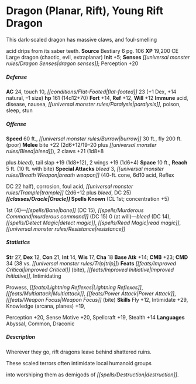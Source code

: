 ﻿---
cssclass: [monsters]
title1: Dragon (Planar, Rift), Young Rift Dragon
desc_short: This dark-scaled dragon has massive claws, and foul-smellingacid drips
  from its saber teeth.
title2: Young Rift Dragon
CR: 12
sources:
- name: Bestiary 6
  page: 106
  link: http://paizo.com/products/btpy9oge?Pathfinder-Roleplaying-Game-Bestiary-6-Hardcover
XP: 19200
alignment: CE
size: Large
type: dragon
subtypes:
- chaotic
- evil
- extraplanar
initiative:
  bonus: 5
senses:
  dragon senses: true
AC:
  AC: 24
  touch: 10
  flat_footed: 23
  components:
    dex: 1
    natural: 14
    size: -1
HP:
  HP: 161
  long: 14d12+70
saves:
  fort: 14
  ref: 12
  will: 12
immunities:
- acid
- disease
- nausea
- paralysis
- poison
- sleep
- stun
speeds:
  base: 60
  burrow: 30
  fly: 200
  fly_maneuverability: poor
attacks:
  melee:
  - - text: bite +22 (2d6+12/19-20 plus bleed)
      entries:
      - - damage: 2d6+12
          crit_range: 19-20
        - effect: bleed
      attack: bite
      bonus:
      - 22
    - text: 2 claws +21 (1d8+8plus bleed)
      entries:
      - - damage: 1d8+8
          type: plus bleed
      count: 2
      attack: claws
      bonus:
      - 21
    - text: tail slap +19 (1d8+12)
      entries:
      - - damage: 1d8+12
      attack: tail slap
      bonus:
      - 19
    - text: 2 wings +19 (1d6+4)
      entries:
      - - damage: 1d6+4
      count: 2
      attack: wings
      bonus:
      - 19
  special:
  - bleed 3
  - breath weapon (40-ft. cone, 6d10 acid, ReflexDC 22 half)
  - corrosion
  - foul acid
  - trample (2d6+12 plus bleed, DC 25)
space: 10
reach: 5
reach_other: 10 ft. with bite
spells:
  entries:
  - name: bane
    source: Oracle
    level: 1
    DC: 15
  - name: murderous command
    source: Oracle
    level: 1
    DC: 15
  - name: bleed
    source: Oracle
    level: 0
    DC: 14
  - name: detect magic
    source: Oracle
    level: 0
  - name: read magic
    source: Oracle
    level: 0
  - name: resistance
    source: Oracle
    level: 0
  sources:
  - name: Oracle
    type: known
    CL: 1
    concentration: 5
    slots:
      1: 4
      0: at-will
ability_scores:
  STR: 27
  DEX: 12
  CON: 21
  INT: 14
  WIS: 17
  CHA: 18
BAB: 14
CMB: 23
CMD: 34
CMD_other: 38 vs. trip
feats:
- name: Improved Critical (bite)
- name: Improved Initiative
- name: IntimidatingProwess
- name: Lightning Reflexes
- name: Multiattack
- name: Power Attack
- name: Weapon Focus (bite)
skills:
  Fly: 12
  Intimidate: 29
  Knowledge (arcana): 19
  Knowledge (planes): 19
  Perception: 20
  Sense Motive: 20
  Spellcraft: 19
  Stealth: 14
languages:
- Abyssal
- Common
- Draconic
desc_long: Wherever they go, rift dragons leave behind shattered ruins.These scaled
  terrors often intimidate local humanoid groupsinto worshiping them as demigods of
  destruction.

---

# Dragon (Planar, Rift), Young Rift Dragon
This dark-scaled dragon has massive claws, and foul-smelling

acid drips from its saber teeth.
**Source** Bestiary 6 pg. 106
**XP** 19,200
CE Large dragon (chaotic, evil, extraplanar)
**Init** +5; **Senses** _[[universal monster rules/Dragon Senses|dragon senses]]_; Perception +20

##### Defense

**AC** 24, touch 10, _[[conditions/Flat-Footed|flat-footed]]_ 23 (+1 Dex, +14 natural, –1 size)
**hp** 161 (14d12+70)
**Fort** +14, **Ref** +12, **Will** +12
**Immune** acid, disease, nausea, _[[universal monster rules/Paralysis|paralysis]]_, poison, sleep, stun

##### Offense
**Speed** 60 ft., _[[universal monster rules/Burrow|burrow]]_ 30 ft., fly 200 ft. (poor)
**Melee** bite +22 (2d6+12/19–20 plus _[[universal monster rules/Bleed|bleed]]_), 2 claws +21 (1d8+8

plus _bleed_), tail slap +19 (1d8+12), 2 wings +19 (1d6+4)
**Space** 10 ft., **Reach** 5 ft. (10 ft. with bite)
**Special Attacks** _bleed_ 3, _[[universal monster rules/Breath Weapon|breath weapon]]_ (40-ft. cone, 6d10 acid, Reflex

DC 22 half), corrosion, foul acid, _[[universal monster rules/Trample|trample]]_ (2d6+12 plus _bleed_, DC 25)
**_[[classes/Oracle|Oracle]]_ Spells Known** (CL 1st; concentration +5)

1st (4)—_[[spells/Bane|bane]]_ (DC 15), _[[spells/Murderous Command|murderous command]]_ (DC 15) 
0 (at will)—_bleed_ (DC 14), _[[spells/Detect Magic|detect magic]]_, _[[spells/Read Magic|read magic]]_, _[[universal monster rules/Resistance|resistance]]_

##### Statistics
**Str** 27, **Dex** 12, **Con** 21, **Int** 14, **Wis** 17, **Cha** 18
**Base Atk** +14; **CMB** +23; **CMD** 34 (38 vs. _[[universal monster rules/Trip|trip]]_)
**Feats** _[[feats/Improved Critical|Improved Critical]]_ (bite), _[[feats/Improved Initiative|Improved Initiative]]_, Intimidating

Prowess, _[[feats/Lightning Reflexes|Lightning Reflexes]]_, _[[feats/Multiattack|Multiattack]]_, _[[feats/Power Attack|Power Attack]]_, _[[feats/Weapon Focus|Weapon Focus]]_ (bite)
**Skills** Fly +12, Intimidate +29, Knowledge (arcana, planes) +19,

Perception +20, Sense Motive +20, Spellcraft +19, Stealth +14
**Languages** Abyssal, Common, Draconic

##### Description

Wherever they go, rift dragons leave behind shattered ruins.

These scaled terrors often intimidate local humanoid groups

into worshiping them as demigods of _[[spells/Destruction|destruction]]_.